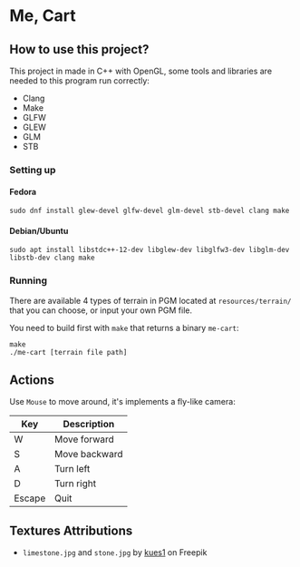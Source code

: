 # Me, Cart

## How to use this project?

This project in made in C++ with OpenGL, some tools and libraries are needed to this program run correctly:
  - Clang
  - Make
  - GLFW
  - GLEW
  - GLM
  - STB

### Setting up

#### Fedora

```
sudo dnf install glew-devel glfw-devel glm-devel stb-devel clang make
```

#### Debian/Ubuntu

```
sudo apt install libstdc++-12-dev libglew-dev libglfw3-dev libglm-dev libstb-dev clang make
```

### Running

There are available 4 types of terrain in PGM located at `resources/terrain/` that you can choose, or input your own PGM file.

You need to build first with `make` that returns a binary `me-cart`:
```
make
./me-cart [terrain file path]
```


## Actions

Use `Mouse` to move around, it's implements a fly-like camera:

| Key        | Description             |
| ---------- | ----------------------- |
| W          | Move forward            |
| S          | Move backward           |
| A          | Turn left               |
| D          | Turn right              |
| Escape     | Quit                    |

## Textures Attributions

- `limestone.jpg` and `stone.jpg` by [kues1](https://www.freepik.com/free-photo/warm-limestone-texture_1035015.htm#query=stone%20texture&position=4&from_view=keyword&track=ais&uuid=ca5c40da-0b37-4d3b-a069-1f3b6a5be6a3) on Freepik

